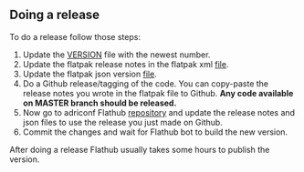 ## Doing a release

To do a release follow those steps:

1. Update the [VERSION](VERSION) file with the newest number.
2. Update the flatpak release notes in the
 flatpak xml [file](flatpak/br.com.jeanhertel.adriconf.appdata.xml).
3. Update the flatpak json version [file](flatpak/br.com.jeanhertel.adriconf.json).
4. Do a Github release/tagging of the code.
You can copy-paste the release notes you wrote in the flatpak file to Github.
**Any code available on MASTER branch should be released.**
5. Now go to adriconf Flathub [repository][1] and update the release notes
and json files to use the release you just made on Github. 
6. Commit the changes and wait for Flathub bot to build the new version.

After doing a release Flathub usually takes some hours to publish the version.

[1]: https://github.com/flathub/br.com.jeanhertel.adriconf